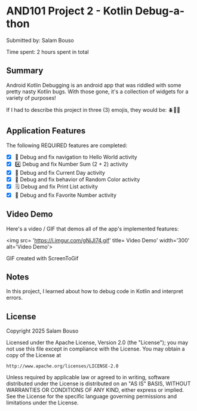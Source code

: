 # AND101 Project 2 - Kotlin Debug-a-thon

Submitted by: Salam Bouso

Time spent: 2 hours spent in total

## Summary

Android Kotlin Debugging is an android app that was riddled with some pretty nasty Kotlin bugs.  With those gone, it's a collection of widgets for a variety of purposes!  

If I had to describe this project in three (3) emojis, they would be: 🪲💢😤
## Application Features

The following REQUIRED features are completed:

- [X] 👋 Debug and fix navigation to Hello World activity
- [X] 4️⃣ Debug and fix Number Sum (2 + 2) activity
- [X] 📅 Debug and fix Current Day activity 
- [X] 🌈 Debug and fix behavior of Random Color activity
- [X] 🗒️ Debug and fix Print List activity
- [X] 💯 Debug and fix Favorite Number activity

## Video Demo

Here's a video / GIF that demos all of the app's implemented features:

<img src= 'https://i.imgur.com/gNiJI74.gif' title= Video Demo' width='300' alt='Video Demo'>


GIF created with ScreenToGif

## Notes

In this project, I learned about how to debug code in Kotlin and interpret errors. 

## License

Copyright 2025 Salam Bouso

Licensed under the Apache License, Version 2.0 (the "License");
you may not use this file except in compliance with the License.
You may obtain a copy of the License at

    http://www.apache.org/licenses/LICENSE-2.0

Unless required by applicable law or agreed to in writing, software
distributed under the License is distributed on an "AS IS" BASIS,
WITHOUT WARRANTIES OR CONDITIONS OF ANY KIND, either express or implied.
See the License for the specific language governing permissions and
limitations under the License.
